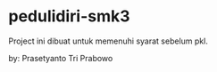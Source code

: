 # pedulidiri-smk3
Project ini dibuat untuk memenuhi syarat sebelum pkl.

by: Prasetyanto Tri Prabowo
